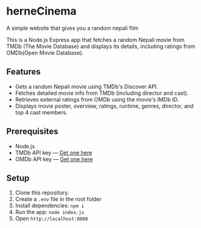 # herneCinema
A simple website that gives you a random nepali film

This is a Node.js Express app that fetches a random Nepali movie from TMDb (The Movie Database) and displays its details, including ratings from OMDb(Open Movie Database).

## Features

- Gets a random Nepali movie using TMDb's Discover API.
- Fetches detailed movie info from TMDb (including director and cast).
- Retrieves external ratings from OMDb using the movie's IMDb ID.
- Displays movie poster, overview, ratings, runtime, genres, director, and top 4 cast members.

## Prerequisites

- Node.js 
- TMDb API key — [Get one here](https://www.themoviedb.org/documentation/api)
- OMDb API key — [Get one here](http://www.omdbapi.com/apikey.aspx)

## Setup

1. Clone this repository.
2. Create a `.env` file in the root folder
3. Install dependencies: ` npm i `
4. Run the app: ` node index.js `
5. Open `http://localhost:8000`